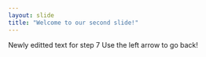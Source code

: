 ```yaml
---
layout: slide
title: "Welcome to our second slide!"
---
```

Newly editted text for step 7
Use the left arrow to go back!
